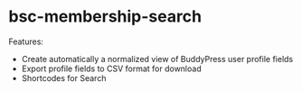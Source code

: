 bsc-membership-search
==============

Features:

- Create automatically a normalized view of BuddyPress user profile fields
- Export profile fields to CSV format for download
- Shortcodes for Search